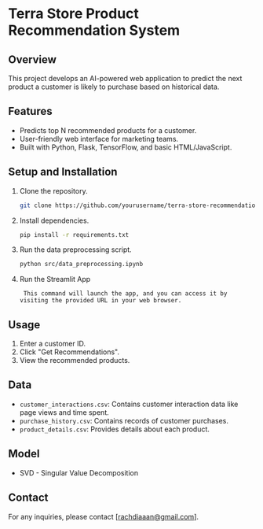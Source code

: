 # Terra Store Product Recommendation System

## Overview
This project develops an AI-powered web application to predict the next product a customer is likely to purchase based on historical data.

## Features
- Predicts top N recommended products for a customer.
- User-friendly web interface for marketing teams.
- Built with Python, Flask, TensorFlow, and basic HTML/JavaScript.

## Setup and Installation
1. Clone the repository.
    ```bash
    git clone https://github.com/yourusername/terra-store-recommendation.git
    ```
2. Install dependencies.
    ```bash
    pip install -r requirements.txt
    ```
3. Run the data preprocessing script.
    ```bash
    python src/data_preprocessing.ipynb
    ```
3. Run the Streamlit App
   ```streamlit run appv2.py
    This command will launch the app, and you can access it by visiting the provided URL in your web browser.

## Usage
1. Enter a customer ID.
2. Click "Get Recommendations".
3. View the recommended products.

## Data
- `customer_interactions.csv`: Contains customer interaction data like page views and time spent.
- `purchase_history.csv`: Contains records of customer purchases.
- `product_details.csv`: Provides details about each product.

## Model
- SVD - Singular Value Decomposition

## Contact
For any inquiries, please contact [rachdiaaan@gmail.com].
